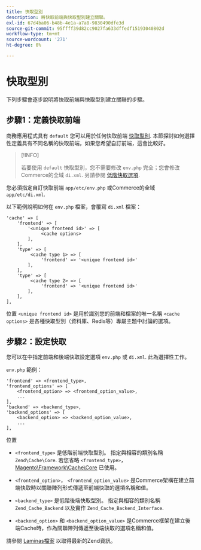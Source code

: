 ```yaml
---
title: 快取型別
description: 將快取前端與快取型別建立關聯。
exl-id: 67d4ba06-b48b-4e1a-a7a8-9830490dfe3d
source-git-commit: 95ffff39d82cc9027fa633dffedf15193040802d
workflow-type: tm+mt
source-wordcount: '271'
ht-degree: 0%

---
```


# 快取型別

下列步驟會逐步說明將快取前端與快取型別建立關聯的步驟。

## 步驟1：定義快取前端

商務應用程式具有 `default` 您可以用於任何快取前端 [快取型別](../cli/manage-cache.md#clean-and-flush-cache-types). 本節探討如何選擇性定義具有不同名稱的快取前端，如果您希望自訂前端，這會比較好。

>[!INFO]
>
>若要使用 `default` 快取型別，您不需要修改 `env.php` 完全；您會修改Commerce的全域 `di.xml`. 另請參閱 [低階快取選項](cache-options.md).

您必須指定自訂快取前端 `app/etc/env.php` 或Commerce的全域 `app/etc/di.xml`.

以下範例說明如何在 `env.php` 檔案，會覆寫 `di.xml` 檔案：

```php?start_inline=1
'cache' => [
    'frontend' => [
        '<unique frontend id>' => [
             <cache options>
        ],
    ],
    'type' => [
         <cache type 1> => [
             'frontend' => '<unique frontend id>'
        ],
    ],
    'type' => [
         <cache type 2> => [
             'frontend' => '<unique frontend id>'
        ],
    ],
],
```

位置 `<unique frontend id>` 是用於識別您的前端和檔案的唯一名稱 `<cache options>` 是各種快取型別（資料庫、Redis等）專屬主題中討論的選項。

## 步驟2：設定快取

您可以在中指定前端和後端快取設定選項 `env.php` 或 `di.xml`. 此為選擇性工作。

`env.php` 範例：

```php?start_inline=1
'frontend' => <frontend_type>,
'frontend_options' => [
    <frontend_option> => <frontend_option_value>,
    ...
],
'backend' => <backend_type>,
'backend_options' => [
    <backend_option> => <backend_option_value>,
    ...
],
```

位置

- `<frontend_type>` 是低階前端快取型別。 指定與相容的類別名稱 `Zend\Cache\Core`.
若您省略 `<frontend_type>`， [Magento\Framework\Cache\Core](https://github.com/magento/magento2/blob/2.4/lib/internal/Magento/Framework/Cache/Core.php) 已使用。

- `<frontend_option>`， `<frontend_option_value>` 是Commerce架構在建立前端快取時以關聯陣列形式傳遞至前端快取的選項名稱和值。
- `<backend_type>` 是低階後端快取型別。 指定與相容的類別名稱 `Zend_Cache_Backend` 以及實作 `Zend_Cache_Backend_Interface`.
- `<backend_option>` 和 `<backend_option_value>` 是Commerce框架在建立後端Cache時，作為關聯陣列傳遞至後端快取的選項名稱和值。

請參閱 [Laminas檔案](https://docs.laminas.dev/) 以取得最新的Zend資訊。
